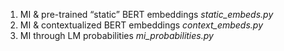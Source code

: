 1. MI & pre-trained “static” BERT embeddings *static_embeds.py*
2. MI & contextualized BERT embeddings *context_embeds.py*
3. MI through LM probabilities *mi_probabilities.py*
